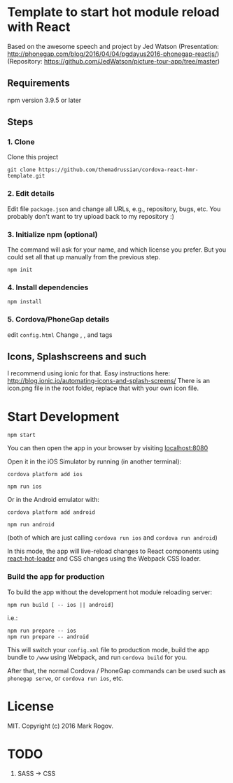# Template to start hot module reload with React
Based on the awesome speech and project by Jed Watson
(Presentation: http://phonegap.com/blog/2016/04/04/pgdayus2016-phonegap-reactjs/)
(Repository: https://github.com/JedWatson/picture-tour-app/tree/master)

## Requirements
npm version 3.9.5 or later

## Steps
### 1. Clone
Clone this project
```
git clone https://github.com/themadrussian/cordova-react-hmr-template.git
```
### 2. Edit details
Edit file ```package.json``` and change all URLs, e.g., repository, bugs, etc.
You probably don't want to try upload back to my repository :)

### 3. Initialize npm (optional)
The command will ask for your name, and which license you prefer. But you could set all that up manually from the previous step.
```
npm init
```
### 4. Install dependencies
```
npm install
```
### 5. Cordova/PhoneGap details
edit ```config.html```
Change <name>, <description>, and <author> tags

## Icons, Splashscreens and such
I recommend using ionic for that. Easy instructions here: http://blog.ionic.io/automating-icons-and-splash-screens/
There is an icon.png file in the root folder, replace that with your own icon file.

# Start Development

```
npm start
```

You can then open the app in your browser by visiting [localhost:8080](http://localhost:8080)

Open it in the iOS Simulator by running (in another terminal):

```
cordova platform add ios
```

```
npm run ios
```

Or in the Android emulator with:

```
cordova platform add android
```

```
npm run android
```

(both of which are just calling `cordova run ios` and `cordova run android`)

In this mode, the app will live-reload changes to React components using [react-hot-loader](https://github.com/gaearon/react-hot-loader) and CSS changes using the Webpack CSS loader.

### Build the app for production

To build the app without the development hot module reloading server:

```
npm run build [ -- ios || android]
```

i.e.:

```
npm run prepare -- ios
npm run prepare -- android
```

This will switch your `config.xml` file to production mode, build the app bundle to `/www` using Webpack, and run `cordova build` for you.

After that, the normal Cordova / PhoneGap commands can be used such as `phonegap serve`, or `cordova run ios`, etc.

# License

MIT. Copyright (c) 2016 Mark Rogov.

# TODO
1. SASS -> CSS
